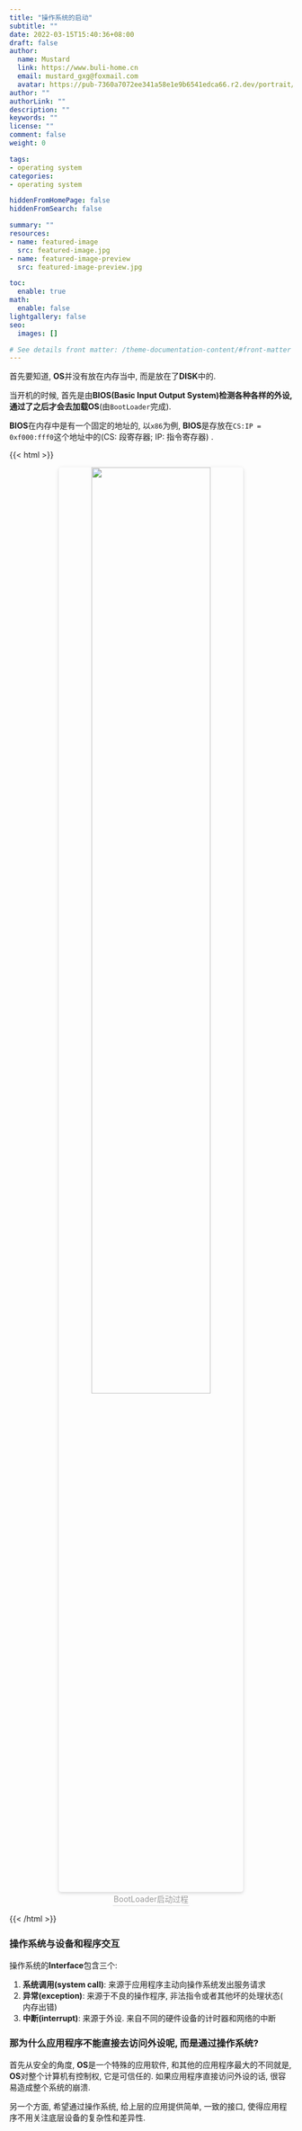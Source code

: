 ```yaml
---
title: "操作系统的启动"
subtitle: ""
date: 2022-03-15T15:40:36+08:00
draft: false
author:
  name: Mustard	
  link: https://www.buli-home.cn
  email: mustard_gxg@foxmail.com
  avatar: https://pub-7360a7072ee341a58e1e9b6541edca66.r2.dev/portrait/mustard.png
author: ""
authorLink: ""
description: ""
keywords: ""
license: ""
comment: false
weight: 0

tags:
- operating system
categories:
- operating system

hiddenFromHomePage: false
hiddenFromSearch: false

summary: ""
resources:
- name: featured-image
  src: featured-image.jpg
- name: featured-image-preview
  src: featured-image-preview.jpg

toc:
  enable: true
math:
  enable: false
lightgallery: false
seo:
  images: []

# See details front matter: /theme-documentation-content/#front-matter
---
```


<!--more-->



首先要知道, **OS**并没有放在内存当中, 而是放在了**DISK**中的. 



当开机的时候, 首先是由**BIOS(Basic Input Output System)**检测各种各样的外设, 通过了之后才会去加载**OS**(由`BootLoader`完成). 



**BIOS**在内存中是有一个固定的地址的, 以`x86`为例, **BIOS**是存放在`CS:IP = 0xf000:fff0`这个地址中的(CS: 段寄存器; IP: 指令寄存器) . 

{{< html >}}<center>
    <img style="border-radius: 0.3125em;
    box-shadow: 0 2px 4px 0 rgba(34,36,38,.12),0 2px 10px 0 rgba(34,36,38,.08);" 
    src="https://webp.buli-home.cn/2022/03/202203151607693.png" width = "65%" alt="" onclick="window.open(this.src)"/>
    <br>
    <div style="color:orange; border-bottom: 1px solid #d9d9d9;
    display: inline-block;
    color: #999;
    padding: 2px;">
      BootLoader启动过程
  	</div>
</center>{{< /html >}}





### 操作系统与设备和程序交互

操作系统的**Interface**包含三个: 

1. **系统调用(system call)**: 来源于应用程序主动向操作系统发出服务请求
2. **异常(exception)**: 来源于不良的操作程序, 非法指令或者其他坏的处理状态( 内存出错)
3. **中断(interrupt)**: 来源于外设. 来自不同的硬件设备的计时器和网络的中断



### 那为什么应用程序不能直接去访问外设呢, 而是通过操作系统? 

首先从安全的角度, **OS**是一个特殊的应用软件, 和其他的应用程序最大的不同就是, **OS**对整个计算机有控制权, 它是可信任的. 如果应用程序直接访问外设的话, 很容易造成整个系统的崩溃. 

另一个方面, 希望通过操作系统, 给上层的应用提供简单, 一致的接口, 使得应用程序不用关注底层设备的复杂性和差异性. 

